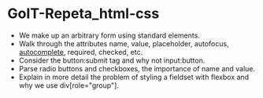 # GoIT-Repeta_html-css

- We make up an arbitrary form using standard elements.
- Walk through the attributes name, value, placeholder, autofocus,
  [autocomplete](https://developer.mozilla.org/en-US/docs/Web/HTML/Attributes/autocomplete),
  required, checked, etc.
- Consider the button:submit tag and why not input:button.
- Parse radio buttons and checkboxes, the importance of name and value.
- Explain in more detail the problem of styling a fieldset with flexbox and why we use
  div[role="group"].
